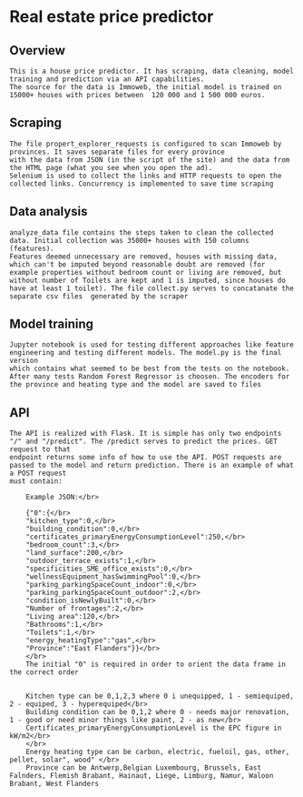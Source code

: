 # Real estate price predictor

## Overview

    This is a house price predictor. It has scraping, data cleaning, model training and prediction via an API capabilities.
    The source for the data is Immoweb, the initial model is trained on 15000+ houses with prices between  120 000 and 1 500 000 euros.
    
## Scraping

    The file propert_explorer_requests is configured to scan Immoweb by provinces. It saves separate files for every province 
    with the data from JSON (in the script of the site) and the data from the HTML page (what you see when you open the ad).
    Selenium is used to collect the links and HTTP requests to open the collected links. Concurrency is implemented to save time scraping

## Data analysis 

    analyze_data file contains the steps taken to clean the collected data. Initial collection was 35000+ houses with 150 columns (features). 
    Features deemed unnecessary are removed, houses with missing data, which can't be imputed beyond reasonable doubt are removed (for example properties without bedroom count or living are removed, but without number of Toilets are kept and 1 is imputed, since houses do have at least 1 toilet). The file collect.py serves to concatanate the separate csv files  generated by the scraper

## Model training

    Jupyter notebook is used for testing different approaches like feature  engineering and testing different models. The model.py is the final version
    which contains what seemed to be best from the tests on the notebook. After many tests Random Forest Regressor is choosen. The encoders for the province and heating type and the model are saved to files

## API

    The API is realized with Flask. It is simple has only two endpoints "/" and "/predict". The /predict serves to predict the prices. GET request to that
    endpoint returns some info of how to use the API. POST requests are passed to the model and return prediction. There is an example of what a POST request
    must contain:

        Example JSON:</br>

        {"0":{</br>
        "kitchen_type":0,</br>
        "building_condition":0,</br>
        "certificates_primaryEnergyConsumptionLevel":250,</br>
        "bedroom_count":3,</br>
        "land_surface":200,</br>
        "outdoor_terrace_exists":1,</br>
        "specificities_SME_office_exists":0,</br>
        "wellnessEquipment_hasSwimmingPool":0,</br>
        "parking_parkingSpaceCount_indoor":0,</br>
        "parking_parkingSpaceCount_outdoor":2,</br>
        "condition_isNewlyBuilt":0,</br>
        "Number of frontages":2,</br>
        "Living area":120,</br>
        "Bathrooms":1,</br>
        "Toilets":1,</br>
        "energy_heatingType":"gas",</br>
        "Province":"East Flanders"}}</br>
        </br>
        The initial "0" is required in order to orient the data frame in the correct order
        
        
        Kitchen type can be 0,1,2,3 where 0 i unequipped, 1 - semiequiped, 2 - equiped, 3 - hyperequiped</br>
        Building condition can be 0,1,2 where 0 - needs major renovation, 1 - good or need minor things like paint, 2 - as new</br>
        Certificates_primaryEnergyConsumptionLevel is the EPC figure in kW/m2</br>
        </br>
        Energy heating type can be carbon, electric, fueloil, gas, other, pellet, solar", wood" </br>
        Province can be Antwerp,Belgian Luxembourg, Brussels, East Falnders, Flemish Brabant, Hainaut, Liege, Limburg, Namur, Waloon Brabant, West Flanders

